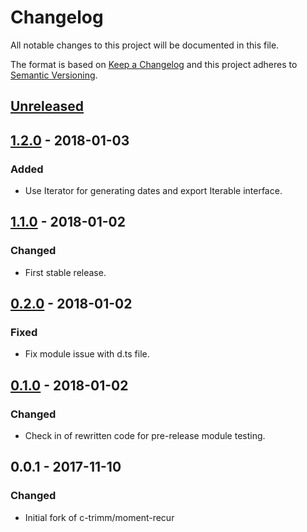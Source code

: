 # Changelog
All notable changes to this project will be documented in this file.

The format is based on [Keep a Changelog](http://keepachangelog.com/en/1.0.0/)
and this project adheres to [Semantic Versioning](http://semver.org/spec/v2.0.0.html).

## [Unreleased]

## [1.2.0] - 2018-01-03
### Added
- Use Iterator for generating dates and export Iterable interface. 

## [1.1.0] - 2018-01-02
### Changed
- First stable release.

## [0.2.0] - 2018-01-02
### Fixed
- Fix module issue with d.ts file.

## [0.1.0] - 2018-01-02
### Changed
- Check in of rewritten code for pre-release module testing.

## 0.0.1 - 2017-11-10
### Changed
- Initial fork of c-trimm/moment-recur


[Unreleased]: https://github.com/olivierlacan/keep-a-changelog/compare/v1.2.0...HEAD
[1.2.0]: https://github.com/jefbarn/moment-recur-ts/compare/v1.1.0...v1.2.0
[1.1.0]: https://github.com/jefbarn/moment-recur-ts/compare/v0.2.0...v1.1.0
[0.2.0]: https://github.com/jefbarn/moment-recur-ts/compare/v0.1.0...v0.2.0
[0.1.0]: https://github.com/jefbarn/moment-recur-ts/compare/v0.0.1...v0.1.0
